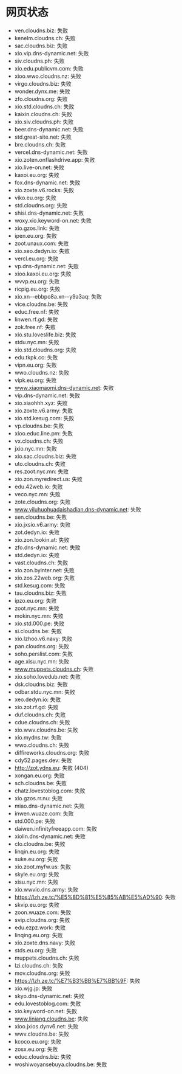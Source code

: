 # 网页状态
- ven.cloudns.biz: 失败
- kenelm.cloudns.ch: 失败
- sac.cloudns.biz: 失败
- xio.vip.dns-dynamic.net: 失败
- siv.cloudns.ph: 失败
- xio.edu.publicvm.com: 失败
- xioo.wwo.cloudns.nz: 失败
- virgo.cloudns.biz: 失败
- wonder.dynx.me: 失败
- zfo.cloudns.org: 失败
- xio.std.cloudns.ch: 失败
- kaixin.cloudns.ch: 失败
- xio.siv.cloudns.ph: 失败
- beer.dns-dynamic.net: 失败
- std.great-site.net: 失败
- bre.cloudns.ch: 失败
- vercel.dns-dynamic.net: 失败
- xio.zoten.onflashdrive.app: 失败
- xio.live-on.net: 失败
- kaxoi.eu.org: 失败
- fox.dns-dynamic.net: 失败
- xio.zoxte.v6.rocks: 失败
- viko.eu.org: 失败
- std.cloudns.org: 失败
- shisi.dns-dynamic.net: 失败
- woxy.xio.keyword-on.net: 失败
- xio.gzos.link: 失败
- ipen.eu.org: 失败
- zoot.unaux.com: 失败
- xio.xeo.dedyn.io: 失败
- vercl.eu.org: 失败
- vp.dns-dynamic.net: 失败
- xioo.kaxoi.eu.org: 失败
- wvvp.eu.org: 失败
- ricpig.eu.org: 失败
- xio.xn--ebbpo8a.xn--y9a3aq: 失败
- vice.cloudns.be: 失败
- educ.free.nf: 失败
- linwen.rf.gd: 失败
- zok.free.nf: 失败
- xio.stu.loveslife.biz: 失败
- stdu.nyc.mn: 失败
- xio.std.cloudns.org: 失败
- edu.tkpk.cc: 失败
- vipn.eu.org: 失败
- wwo.cloudns.nz: 失败
- vipk.eu.org: 失败
- www.xiaomaomi.dns-dynamic.net: 失败
- vip.dns-dynamic.net: 失败
- xio.xiaohhh.xyz: 失败
- xio.zoxte.v6.army: 失败
- xio.std.kesug.com: 失败
- vp.cloudns.be: 失败
- xioo.educ.line.pm: 失败
- vx.cloudns.ch: 失败
- jxio.nyc.mn: 失败
- xio.sac.cloudns.biz: 失败
- uto.cloudns.ch: 失败
- res.zoot.nyc.mn: 失败
- xio.zon.myredirect.us: 失败
- edu.42web.io: 失败
- veco.nyc.mn: 失败
- zote.cloudns.org: 失败
- www.yiluhuohuadaishadian.dns-dynamic.net: 失败
- sen.cloudns.be: 失败
- xio.jxsio.v6.army: 失败
- zot.dedyn.io: 失败
- xio.zon.lookin.at: 失败
- zfo.dns-dynamic.net: 失败
- std.dedyn.io: 失败
- vast.cloudns.ch: 失败
- xio.zon.byinter.net: 失败
- xio.zos.22web.org: 失败
- std.kesug.com: 失败
- tau.cloudns.biz: 失败
- ipzo.eu.org: 失败
- zoot.nyc.mn: 失败
- mokin.nyc.mn: 失败
- xio.std.000.pe: 失败
- si.cloudns.be: 失败
- xio.lzhoo.v6.navy: 失败
- pan.cloudns.org: 失败
- soho.perslist.com: 失败
- age.xisu.nyc.mn: 失败
- www.muppets.cloudns.ch: 失败
- xio.soho.lovedub.net: 失败
- dsk.cloudns.biz: 失败
- odbar.stdu.nyc.mn: 失败
- xeo.dedyn.io: 失败
- xio.zot.rf.gd: 失败
- duf.cloudns.ch: 失败
- cdue.cloudns.ch: 失败
- xio.wwv.cloudns.be: 失败
- xio.mydns.tw: 失败
- wwo.cloudns.ch: 失败
- diffireworks.cloudns.org: 失败
- cdy52.pages.dev: 失败
- http://zot.ydns.eu: 失败 (404)
- xongan.eu.org: 失败
- sch.cloudns.be: 失败
- chatz.lovestoblog.com: 失败
- xio.gzos.rr.nu: 失败
- miao.dns-dynamic.net: 失败
- inwen.wuaze.com: 失败
- std.000.pe: 失败
- daiwen.infinityfreeapp.com: 失败
- xiolin.dns-dynamic.net: 失败
- clo.cloudns.be: 失败
- linqin.eu.org: 失败
- suke.eu.org: 失败
- xio.zoot.myfw.us: 失败
- skyle.eu.org: 失败
- xisu.nyc.mn: 失败
- xio.wwvio.dns.army: 失败
- https://lzh.ze.tc/%E5%8D%81%E5%85%AB%E5%AD%90: 失败
- skvip.eu.org: 失败
- zoon.wuaze.com: 失败
- svip.cloudns.org: 失败
- edu.ezpz.work: 失败
- linqing.eu.org: 失败
- xio.zoxte.dns.navy: 失败
- stds.eu.org: 失败
- muppets.cloudns.ch: 失败
- lzi.cloudns.ch: 失败
- mov.cloudns.org: 失败
- https://lzh.ze.tc/%E7%B3%BB%E7%BB%9F: 失败
- xio.wjg.jp: 失败
- skyo.dns-dynamic.net: 失败
- edu.lovestoblog.com: 失败
- xio.keyword-on.net: 失败
- www.liniang.cloudns.be: 失败
- xioo.jxios.dynv6.net: 失败
- wwv.cloudns.be: 失败
- kcoco.eu.org: 失败
- zosx.eu.org: 失败
- educ.cloudns.biz: 失败
- woshiwoyansebuya.cloudns.be: 失败

